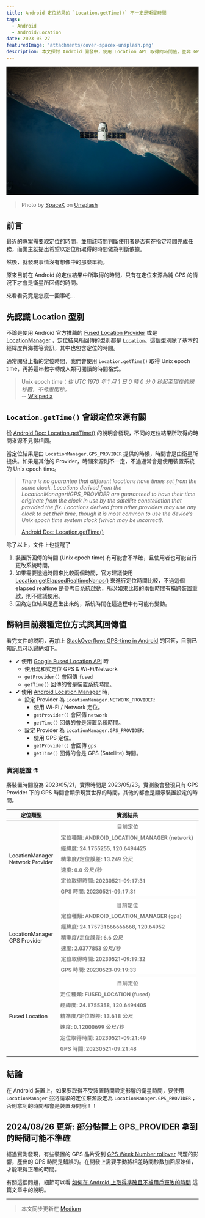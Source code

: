 ```yaml
---
title: Android 定位結果的 `Location.getTime()` 不一定是衛星時間
tags:
  - Android
  - Android/Location
date: 2023-05-27
featuredImage: 'attachments/cover-spacex-unsplash.png'
description: 本文探討 Android 開發中，使用 Location API 取得的時間值，並非 GPS 衛星時間。內文提供實驗的過程與結果，並提供讀者可參考的解決方案。
---
```


![](attachments/cover-spacex-unsplash.png)
> Photo by <a href="https://unsplash.com/@spacex?utm_source=unsplash&utm_medium=referral&utm_content=creditCopyText">SpaceX</a> on <a href="https://unsplash.com/images/nature/satellite?utm_source=unsplash&utm_medium=referral&utm_content=creditCopyText">Unsplash</a>

## 前言

最近的專案需要取定位的時間，並用該時間判斷使用者是否有在指定時間完成任務，而業主就提出希望以定位所取得的時間做為判斷依據。

然後，就發現事情沒有想像中的那麼單純。

原來目前在 Android 的定位結果中所取得的時間，只有在定位來源為純 GPS 的情況下才會是衛星所回傳的時間。

來看看究竟是怎麼一回事吧...

## 先認識 Location 型別

不論是使用 Android 官方推薦的 [Fused Location Provider](https://developers.google.com/location-context/fused-location-provider) 或是 [LocationManager](https://developer.android.com/reference/android/location/LocationManager) ，定位結果所回傳的型別都是 [`Location`](https://developer.android.com/reference/android/location/Location)。這個型別除了基本的經緯度與海拔等資訊，其中也包含定位的時間。

通常開發上指的定位時間，我們會使用 `Location.getTime()` 取得 Unix epoch time，再將這串數字轉成人類可閱讀的時間格式。

> Unix epoch time：_從 UTC 1970 年 1 月 1 日 0 時 0 分 0 秒起至現在的總秒數，不考慮閏秒。_  
> -- [Wikipedia](https://zh.wikipedia.org/zh-tw/UNIX%E6%97%B6%E9%97%B4)

## `Location.getTime()` 會跟定位來源有關

從 [Android Doc: Location.getTime()](https://developer.android.com/reference/android/location/Location#getTime()) 的說明會發現，不同的定位結果所取得的時間來源不見得相同。

當定位結果是由 `LocationManager.GPS_PROVIDER` 提供的時候，時間會是由衛星所提供。如果是其他的 Provider，時間來源則不一定，不過通常會是使用裝置系統的 Unix epoch time。

> _There is no guarantee that different locations have times set from the same clock. Locations derived from the LocationManager#GPS_PROVIDER are guaranteed to have their time originate from the clock in use by the satellite constellation that provided the fix. Locations derived from other providers may use any clock to set their time, though it is most common to use the device’s Unix epoch time system clock (which may be incorrect)._
> 
> [Android Doc: Location.getTime()](https://developer.android.com/reference/android/location/Location#getTime()) 

除了以上，文件上也提醒了

1. 裝置所回傳的時間 (Unix epoch time) 有可能會不準確，且使用者也可能自行更改系統時間。  
2. 如果需要透過時間來比較兩個時間，官方建議使用 [Location.getElapsedRealtimeNanos()](https://developer.android.com/reference/kotlin/android/location/Location#getElapsedRealtimeNanos()) 來進行定位時間比較，不過這個 elapsed realtime 是參考自系統啟動，所以如果比較的兩個時間有橫跨裝置重啟，則不建議使用。
3. 因為定位結果是產生出來的，系統時間在這過程中有可能有變動。

## 歸納目前幾種定位方式與其回傳值

看完文件的説明，再加上 [StackOverflow: GPS-time in Android](https://stackoverflow.com/a/36470075/9982091) 的回答，目前已知訊息可以歸納如下。

- ✔ 使用 [Google Fused Location API](https://developers.google.com/location-context/fused-location-provider) 時
    - 使用混和式定位 GPS & Wi-Fi/Network
    - `getProvider()` 會回傳 `fused`
    - `getTime()` 回傳的會是裝置系統時間。
- ✔ 使用 [Android Location Manager](https://developer.android.com/reference/android/location/LocationManager) 時，
    - 設定 Provider 為 `LocationManager.NETWORK_PROVIDER`:
        - 使用 Wi-Fi / Network 定位。
        - `getProvider()` 會回傳 `network`
        - `getTime()` 回傳的會是裝置系統時間。
    - 設定 Provider 為 `LocationManager.GPS_PROVIDER`:
        - 使用 GPS 定位。
        - `getProvider()` 會回傳 `gps`
        - `getTime()` 回傳的會是 GPS (Satellite) 時間。

### 實測驗證 ⚗

將裝置時間設為 2023/05/21，實際時間是 2023/05/23。實測後會發現只有 GPS Provider 下的 GPS 時間會顯示現實世界的時間，其他的都會是顯示裝置設定的時間。

| 定位類型                                 | 實測結果                                                  |
| ------------------------------------ | ----------------------------------------------------- |
| LocationManager<br/>Network Provider | ![](attachments/android-location-manager-network.png) |
| LocationManager<br/>GPS Provider     | ![](attachments/android-location-manager-gps.png)     |
| Fused Location                       | ![](attachments/android-location-manager-fused.png)  |

## 結論

在 Android 裝置上，如果要取得不受裝置時間設定影響的衛星時間，要使用 `LocationManager` 並將請求的定位來源設定為 `LocationManager.GPS_PROVIDER` ，否則拿到的時間都會是裝置時間哦！！

## 2024/08/26 更新: 部分裝置上 GPS_PROVIDER 拿到的時間可能不準確

經過實測發現，有些裝置的 GPS 晶片受到 [GPS Week Number rollover](https://en.wikipedia.org/wiki/GPS_week_number_rollover) 問題的影響，產出的 GPS 時間是錯誤的。在開發上需要手動將相差時間秒數加回原始值，才能取得正確的時間。

有關這個問題，細節可以看 [如何在 Android 上取得準確且不被用戶竄改的時間](/posts/2024/android-true-time/) 這篇文章中的說明。

---

> 本文同步更新在 [Medium](https://medium.com/@dh46tw/android-%E5%AE%9A%E4%BD%8D%E7%B5%90%E6%9E%9C%E7%9A%84-location-gettime-%E4%B8%8D%E4%B8%80%E5%AE%9A%E6%98%AF%E8%A1%9B%E6%98%9F%E6%99%82%E9%96%93-72bbdffdb67c)